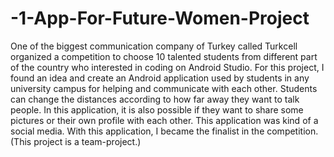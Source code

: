 # -1-App-For-Future-Women-Project
One of the biggest communication company of Turkey called Turkcell organized a competition to choose 10 talented students from different part of the country who interested in coding on Android Studio. For this project, I found an idea and create an Android application used by students in any university campus for helping and communicate with each other. Students can change the distances according to how far away they want to talk people. In this application, it is also possible if they want to share some pictures or their own profile with each other. This application was kind of a social media. With this application, I became the finalist in the competition.
(This project is a team-project.)
